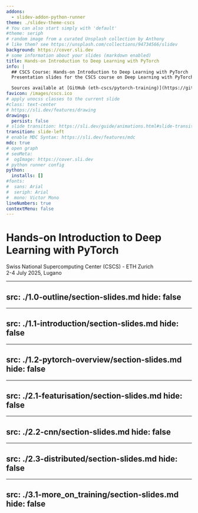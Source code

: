 ```yaml
---
addons:
  - slidev-addon-python-runner
theme: ./slidev-theme-cscs
# You can also start simply with 'default'
#theme: seriph
# random image from a curated Unsplash collection by Anthony
# like them? see https://unsplash.com/collections/94734566/slidev
background: https://cover.sli.dev
# some information about your slides (markdown enabled)
title: Hands-on Introduction to Deep Learning with PyTorch
info: |
  ## CSCS Course: Hands-on Introduction to Deep Learning with PyTorch
  Presentation slides for the CSCS course on Deep Learning with PyTorch.

  Sources available at [GitHub (eth-cscs/pytorch-training)](https://github.com/eth-cscs/pytorch-training)
favicon: /images/cscs.ico
# apply unocss classes to the current slide
#class: text-center
# https://sli.dev/features/drawing
drawings:
  persist: false
# slide transition: https://sli.dev/guide/animations.html#slide-transitions
transition: slide-left
# enable MDC Syntax: https://sli.dev/features/mdc
mdc: true
# open graph
# seoMeta:
#  ogImage: https://cover.sli.dev
# python runner config
python:
  installs: []
#fonts:
#  sans: Arial
#  seriph: Arial
#  mono: Victor Mono
lineNumbers: true
contextMenu: false
---
```


# Hands-on Introduction to Deep Learning with PyTorch

Swiss National Supercomputing Center (CSCS) - ETH Zurich<br/>
2-4 July 2025, Lugano<br/>

<!--<div @click="$slidev.nav.next" class="mt-12 py-1" hover:bg="white op-10">-->
<!--  Press Space for next page <carbon:arrow-right />-->
<!--</div>-->

---
src: ./1.0-outline/section-slides.md
hide: false
---

---
src: ./1.1-introduction/section-slides.md
hide: false
---

---
src: ./1.2-pytorch-overview/section-slides.md
hide: false
---

---
src: ./2.1-featurisation/section-slides.md
hide: false
---

---
src: ./2.2-cnn/section-slides.md
hide: false
---

---
src: ./2.3-distributed/section-slides.md
hide: false
---

---
src: ./3.1-more_on_training/section-slides.md
hide: false
---
